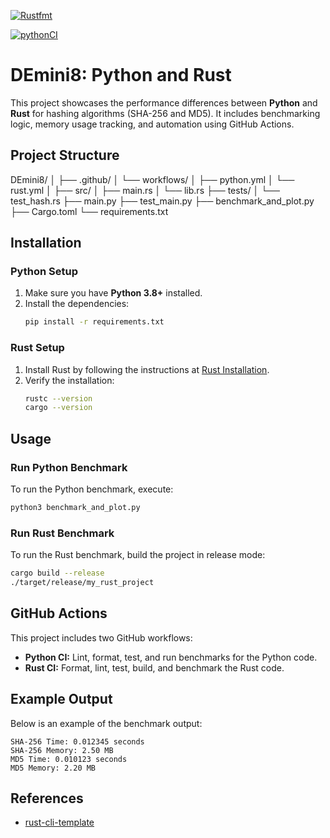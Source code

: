 [![Rustfmt](https://github.com/nogibjj/DEmini8/actions/workflows/rustfmt.yml/badge.svg)](https://github.com/nogibjj/DEmini8/actions/workflows/rustfmt.yml)

[![pythonCI](https://github.com/nogibjj/DEmini8/actions/workflows/pythonCI.yml/badge.svg)](https://github.com/nogibjj/DEmini8/actions/workflows/pythonCI.yml)

# DEmini8: Python and Rust 

This project showcases the performance differences between **Python** and **Rust** for hashing algorithms (SHA-256 and MD5). It includes benchmarking logic, memory usage tracking, and automation using GitHub Actions.

## Project Structure
DEmini8/
│
├── .github/
│   └── workflows/
│       ├── python.yml
│       └── rust.yml
│
├── src/
│   ├── main.rs
│   └── lib.rs
├── tests/
│   └── test_hash.rs
├── main.py
├── test_main.py
├── benchmark_and_plot.py
├── Cargo.toml
└── requirements.txt

## Installation

### Python Setup
1. Make sure you have **Python 3.8+** installed.
2. Install the dependencies:
   ```bash
   pip install -r requirements.txt
   ```

### Rust Setup
1. Install Rust by following the instructions at [Rust Installation](https://www.rust-lang.org/tools/install).
2. Verify the installation:
   ```bash
   rustc --version
   cargo --version
   ```

## Usage

### Run Python Benchmark
To run the Python benchmark, execute:
```bash
python3 benchmark_and_plot.py
```

### Run Rust Benchmark
To run the Rust benchmark, build the project in release mode:
```bash
cargo build --release
./target/release/my_rust_project
```

## GitHub Actions

This project includes two GitHub workflows:
- **Python CI:** Lint, format, test, and run benchmarks for the Python code.
- **Rust CI:** Format, lint, test, build, and benchmark the Rust code.

## Example Output

Below is an example of the benchmark output:

```
SHA-256 Time: 0.012345 seconds
SHA-256 Memory: 2.50 MB
MD5 Time: 0.010123 seconds
MD5 Memory: 2.20 MB
```

## References

* [rust-cli-template](https://github.com/kbknapp/rust-cli-template)










